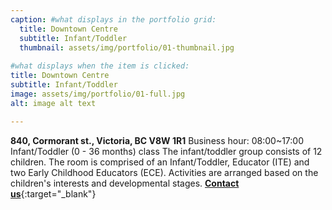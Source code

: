 ```yaml
---
caption: #what displays in the portfolio grid:
  title: Downtown Centre
  subtitle: Infant/Toddler
  thumbnail: assets/img/portfolio/01-thumbnail.jpg
  
#what displays when the item is clicked:
title: Downtown Centre
subtitle: Infant/Toddler
image: assets/img/portfolio/01-full.jpg
alt: image alt text

---
```

**840, Cormorant st., Victoria, BC V8W 1R1** Business hour: 08:00~17:00  
Infant/Toddler (0 - 36 months) class The infant/toddler group consists of 12 children. The room is comprised of an Infant/Toddler, Educator (ITE) and two Early Childhood Educators (ECE). Activities are arranged based on the children's interests and developmental stages. [**Contact us**](https://37be2d10fns.typeform.com/to/P46qj3u9){:target="_blank"}  

